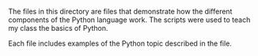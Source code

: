 The files in this directory are files that demonstrate how the different components of the Python language work.
The scripts were used to teach my class the basics of Python.

Each file includes examples of the Python topic described in the file.
